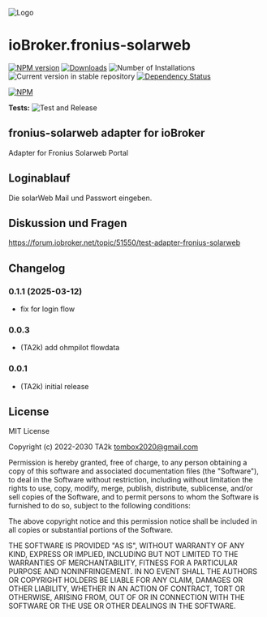 ![Logo](admin/fronius-solarweb.png)

# ioBroker.fronius-solarweb

[![NPM version](https://img.shields.io/npm/v/iobroker.fronius-solarweb.svg)](https://www.npmjs.com/package/iobroker.fronius-solarweb)
[![Downloads](https://img.shields.io/npm/dm/iobroker.fronius-solarweb.svg)](https://www.npmjs.com/package/iobroker.fronius-solarweb)
![Number of Installations](https://iobroker.live/badges/fronius-solarweb-installed.svg)
![Current version in stable repository](https://iobroker.live/badges/fronius-solarweb-stable.svg)
[![Dependency Status](https://img.shields.io/david/TA2k/iobroker.fronius-solarweb.svg)](https://david-dm.org/TA2k/iobroker.fronius-solarweb)

[![NPM](https://nodei.co/npm/iobroker.fronius-solarweb.png?downloads=true)](https://nodei.co/npm/iobroker.fronius-solarweb/)

**Tests:** ![Test and Release](https://github.com/TA2k/ioBroker.fronius-solarweb/workflows/Test%20and%20Release/badge.svg)

## fronius-solarweb adapter for ioBroker

Adapter for Fronius Solarweb Portal

## Loginablauf

Die solarWeb Mail und Passwort eingeben.

## Diskussion und Fragen

<https://forum.iobroker.net/topic/51550/test-adapter-fronius-solarweb>

## Changelog
### 0.1.1 (2025-03-12)

- fix for login flow

### 0.0.3

- (TA2k) add ohmpilot flowdata

### 0.0.1

- (TA2k) initial release

## License

MIT License

Copyright (c) 2022-2030 TA2k <tombox2020@gmail.com>

Permission is hereby granted, free of charge, to any person obtaining a copy
of this software and associated documentation files (the "Software"), to deal
in the Software without restriction, including without limitation the rights
to use, copy, modify, merge, publish, distribute, sublicense, and/or sell
copies of the Software, and to permit persons to whom the Software is
furnished to do so, subject to the following conditions:

The above copyright notice and this permission notice shall be included in all
copies or substantial portions of the Software.

THE SOFTWARE IS PROVIDED "AS IS", WITHOUT WARRANTY OF ANY KIND, EXPRESS OR
IMPLIED, INCLUDING BUT NOT LIMITED TO THE WARRANTIES OF MERCHANTABILITY,
FITNESS FOR A PARTICULAR PURPOSE AND NONINFRINGEMENT. IN NO EVENT SHALL THE
AUTHORS OR COPYRIGHT HOLDERS BE LIABLE FOR ANY CLAIM, DAMAGES OR OTHER
LIABILITY, WHETHER IN AN ACTION OF CONTRACT, TORT OR OTHERWISE, ARISING FROM,
OUT OF OR IN CONNECTION WITH THE SOFTWARE OR THE USE OR OTHER DEALINGS IN THE
SOFTWARE.
